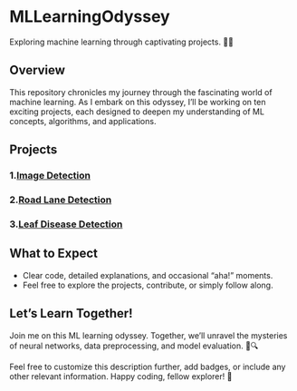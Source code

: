 # MLLearningOdyssey
Exploring machine learning through captivating projects. 🚀🤖

## Overview
This repository chronicles my journey through the fascinating world of machine learning. As I embark on this odyssey, I’ll be working on ten exciting projects, each designed to deepen my understanding of ML concepts, algorithms, and applications.

## Projects
### 1.[Image Detection]()
### 2.[Road Lane Detection]()
### 3.[Leaf Disease Detection]()

## What to Expect
- Clear code, detailed explanations, and occasional “aha!” moments.  
- Feel free to explore the projects, contribute, or simply follow along.

## Let’s Learn Together!
Join me on this ML learning odyssey. Together, we’ll unravel the mysteries of neural networks, data preprocessing, and model evaluation. 🤖🔍

Feel free to customize this description further, add badges, or include any other relevant information. Happy coding, fellow explorer! 🌟
